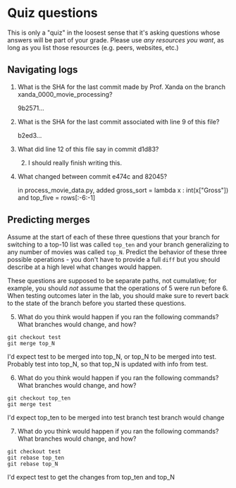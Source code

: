 # Quiz questions

This is only a "quiz" in the loosest sense that it's asking questions whose
answers will be part of your grade. Please use *any resources you want*, as
long as you list those resources (e.g. peers, websites, etc.)

## Navigating logs

1. What is the SHA for the last commit made by Prof. Xanda on the branch
xanda_0000_movie_processing?
    
    9b2571...

2. What is the SHA for the last commit associated with line 9 of this file?

    b2ed3...

3. What did line 12 of this file say in commit d1d83?

    2. I should really finish writing this.

4. What changed between commit e474c and 82045?

    in process_movie_data.py, added
    gross_sort = lambda x : int(x["Gross"])
    and 
    top_five = rows[:-6:-1]


## Predicting merges

Assume at the start of each of these three questions that your
branch for switching to a top-10 list was called `top_ten`
and your branch generalizing to any number of movies was called `top_N`.
Predict the behavior of these three possible operations - you don't
have to provide a full `diff` but you should describe at a high level
what changes would happen.

These questions are supposed to be separate paths, not cumulative;
for example, you should *not* assume that the operations of 5 were run
before 6. When testing outcomes later in the lab, you should make sure to
revert back to the state of the branch before you started these questions.

5. What do you think would happen if you ran the following commands?
What branches would change, and how?
```
git checkout test
git merge top_N
```

I'd expect test to be merged into top_N, or top_N to be merged into test. Probably test into top_N, so that top_N is updated with info from test.

6. What do you think would happen if you ran the following commands?
What branches would change, and how?
```
git checkout top_ten
git merge test
```

I'd expect top_ten to be merged into test branch
test branch would change


7. What do you think would happen if you ran the following commands?
What branches would change, and how?
```
git checkout test
git rebase top_ten
git rebase top_N
```

I'd expect test to get the changes from top_ten and top_N
